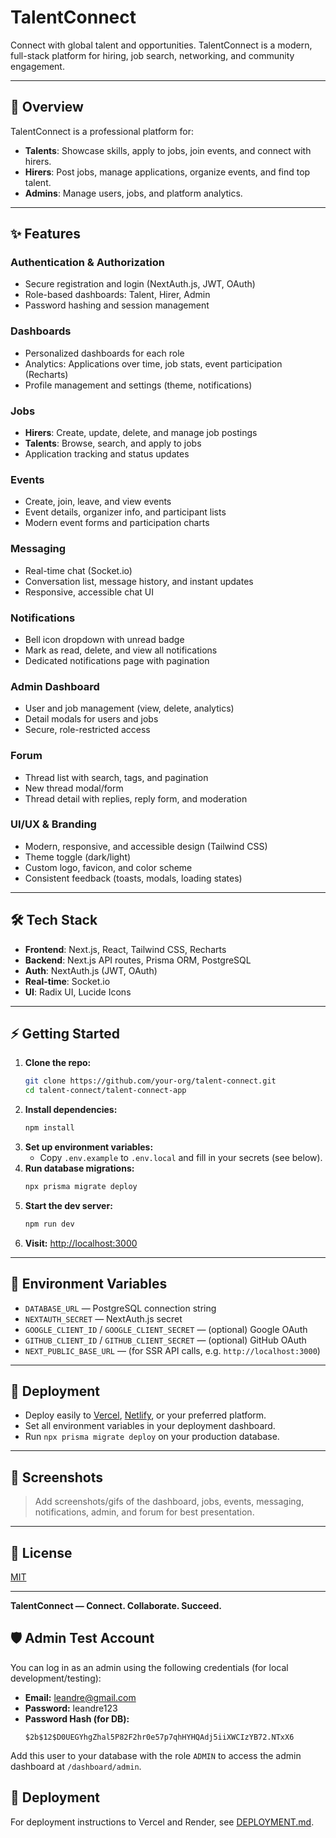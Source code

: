 # TalentConnect

Connect with global talent and opportunities. TalentConnect is a modern, full-stack platform for hiring, job search, networking, and community engagement.

---

## 🚀 Overview
TalentConnect is a professional platform for:
- **Talents**: Showcase skills, apply to jobs, join events, and connect with hirers.
- **Hirers**: Post jobs, manage applications, organize events, and find top talent.
- **Admins**: Manage users, jobs, and platform analytics.

---

## ✨ Features

### Authentication & Authorization
- Secure registration and login (NextAuth.js, JWT, OAuth)
- Role-based dashboards: Talent, Hirer, Admin
- Password hashing and session management

### Dashboards
- Personalized dashboards for each role
- Analytics: Applications over time, job stats, event participation (Recharts)
- Profile management and settings (theme, notifications)

### Jobs
- **Hirers**: Create, update, delete, and manage job postings
- **Talents**: Browse, search, and apply to jobs
- Application tracking and status updates

### Events
- Create, join, leave, and view events
- Event details, organizer info, and participant lists
- Modern event forms and participation charts

### Messaging
- Real-time chat (Socket.io)
- Conversation list, message history, and instant updates
- Responsive, accessible chat UI

### Notifications
- Bell icon dropdown with unread badge
- Mark as read, delete, and view all notifications
- Dedicated notifications page with pagination

### Admin Dashboard
- User and job management (view, delete, analytics)
- Detail modals for users and jobs
- Secure, role-restricted access

### Forum
- Thread list with search, tags, and pagination
- New thread modal/form
- Thread detail with replies, reply form, and moderation

### UI/UX & Branding
- Modern, responsive, and accessible design (Tailwind CSS)
- Theme toggle (dark/light)
- Custom logo, favicon, and color scheme
- Consistent feedback (toasts, modals, loading states)

---

## 🛠️ Tech Stack
- **Frontend**: Next.js, React, Tailwind CSS, Recharts
- **Backend**: Next.js API routes, Prisma ORM, PostgreSQL
- **Auth**: NextAuth.js (JWT, OAuth)
- **Real-time**: Socket.io
- **UI**: Radix UI, Lucide Icons

---

## ⚡ Getting Started

1. **Clone the repo:**
   ```bash
   git clone https://github.com/your-org/talent-connect.git
   cd talent-connect/talent-connect-app
   ```
2. **Install dependencies:**
   ```bash
   npm install
   ```
3. **Set up environment variables:**
   - Copy `.env.example` to `.env.local` and fill in your secrets (see below).
4. **Run database migrations:**
   ```bash
   npx prisma migrate deploy
   ```
5. **Start the dev server:**
   ```bash
   npm run dev
   ```
6. **Visit:** [http://localhost:3000](http://localhost:3000)

---

## 🔑 Environment Variables
- `DATABASE_URL` — PostgreSQL connection string
- `NEXTAUTH_SECRET` — NextAuth.js secret
- `GOOGLE_CLIENT_ID` / `GOOGLE_CLIENT_SECRET` — (optional) Google OAuth
- `GITHUB_CLIENT_ID` / `GITHUB_CLIENT_SECRET` — (optional) GitHub OAuth
- `NEXT_PUBLIC_BASE_URL` — (for SSR API calls, e.g. `http://localhost:3000`)

---

## 🚀 Deployment
- Deploy easily to [Vercel](https://vercel.com/), [Netlify](https://www.netlify.com/), or your preferred platform.
- Set all environment variables in your deployment dashboard.
- Run `npx prisma migrate deploy` on your production database.

---

## 📸 Screenshots

> Add screenshots/gifs of the dashboard, jobs, events, messaging, notifications, admin, and forum for best presentation.

---

## 📄 License

[MIT](./LICENSE)

---

**TalentConnect — Connect. Collaborate. Succeed.**

## 🛡️ Admin Test Account

You can log in as an admin using the following credentials (for local development/testing):

- **Email:** leandre@gmail.com
- **Password:** leandre123
- **Password Hash (for DB):**
  ```
  $2b$12$D0UEGYhgZhal5P82F2hr0e57p7qhHYHQAdj5iiXWCIzYB72.NTxX6
  ```

Add this user to your database with the role `ADMIN` to access the admin dashboard at `/dashboard/admin`.

## 🚀 Deployment

For deployment instructions to Vercel and Render, see [DEPLOYMENT.md](./DEPLOYMENT.md).